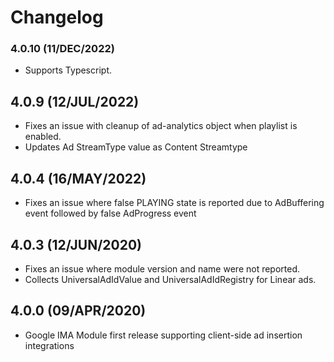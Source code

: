 
# Changelog
### 4.0.10 (11/DEC/2022)
* Supports Typescript. 

##  4.0.9 (12/JUL/2022)
* Fixes an issue with cleanup of ad-analytics object when playlist is enabled.
* Updates Ad StreamType value as Content Streamtype

##  4.0.4 (16/MAY/2022)
* Fixes an issue where false PLAYING state is reported due to AdBuffering event followed by false AdProgress event

##  4.0.3 (12/JUN/2020)
* Fixes an issue where module version and name were not reported.
* Collects UniversalAdIdValue and UniversalAdIdRegistry for Linear ads.

## 4.0.0 (09/APR/2020)
* Google IMA Module first release supporting client-side ad insertion integrations
